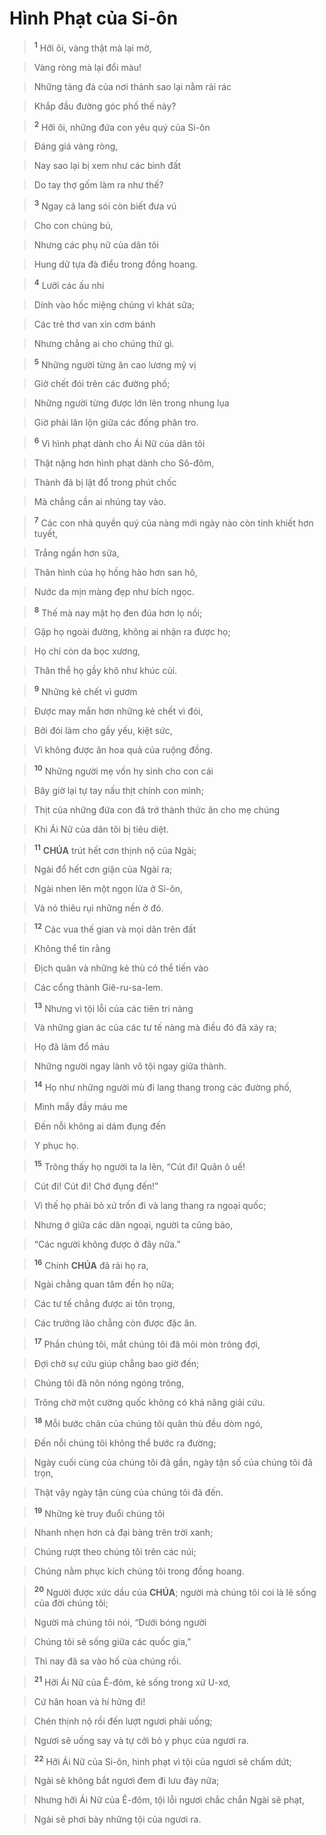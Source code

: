 # Hình Phạt của Si-ôn

> <sup><b>1</b></sup> Hỡi ôi, vàng thật mà lại mờ,
>


> Vàng ròng mà lại đổi màu!
>


> Những tảng đá của nơi thánh sao lại nằm rải rác
>


> Khắp đầu đường góc phố thế này?
>


> <sup><b>2</b></sup> Hỡi ôi, những đứa con yêu quý của Si-ôn
>


> Đáng giá vàng ròng,
>


> Nay sao lại bị xem như các bình đất
>


> Do tay thợ gốm làm ra như thế?
>


> <sup><b>3</b></sup> Ngay cả lang sói còn biết đưa vú
>


> Cho con chúng bú,
>


> Nhưng các phụ nữ của dân tôi
>


> Hung dữ tựa đà điểu trong đồng hoang.
>


> <sup><b>4</b></sup> Lưỡi các ấu nhi
>


> Dính vào hốc miệng chúng vì khát sữa;
>


> Các trẻ thơ van xin cơm bánh
>


> Nhưng chẳng ai cho chúng thứ gì.
>


> <sup><b>5</b></sup> Những người từng ăn cao lương mỹ vị
>


> Giờ chết đói trên các đường phố;
>


> Những người từng được lớn lên trong nhung lụa
>


> Giờ phải lăn lộn giữa các đống phân tro.
>


> <sup><b>6</b></sup> Vì hình phạt dành cho Ái Nữ của dân tôi
>


> Thật nặng hơn hình phạt dành cho Sô-đôm,
>


> Thành đã bị lật đổ trong phút chốc
>


> Mà chẳng cần ai nhúng tay vào.
>


> <sup><b>7</b></sup> Các con nhà quyền quý của nàng mới ngày nào còn tinh khiết hơn tuyết,
>


> Trắng ngần hơn sữa,
>


> Thân hình của họ hồng hào hơn san hô,
>


> Nước da mịn màng đẹp như bích ngọc.
>


> <sup><b>8</b></sup> Thế mà nay mặt họ đen đúa hơn lọ nồi;
>


> Gặp họ ngoài đường, không ai nhận ra được họ;
>


> Họ chỉ còn da bọc xương,
>


> Thân thể họ gầy khô như khúc củi.
>


> <sup><b>9</b></sup> Những kẻ chết vì gươm
>


> Được may mắn hơn những kẻ chết vì đói,
>


> Bởi đói làm cho gầy yếu, kiệt sức,
>


> Vì không được ăn hoa quả của ruộng đồng.
>


> <sup><b>10</b></sup> Những người mẹ vốn hy sinh cho con cái
>


> Bây giờ lại tự tay nấu thịt chính con mình;
>


> Thịt của những đứa con đã trở thành thức ăn cho mẹ chúng
>


> Khi Ái Nữ của dân tôi bị tiêu diệt.
>


> <sup><b>11</b></sup> **CHÚA** trút hết cơn thịnh nộ của Ngài;
>


> Ngài đổ hết cơn giận của Ngài ra;
>


> Ngài nhen lên một ngọn lửa ở Si-ôn,
>


> Và nó thiêu rụi những nền ở đó.
>


> <sup><b>12</b></sup> Các vua thế gian và mọi dân trên đất
>


> Không thể tin rằng
>


> Địch quân và những kẻ thù có thể tiến vào
>


> Các cổng thành Giê-ru-sa-lem.
>


> <sup><b>13</b></sup> Nhưng vì tội lỗi của các tiên tri nàng
>


> Và những gian ác của các tư tế nàng mà điều đó đã xảy ra;
>


> Họ đã làm đổ máu
>


> Những người ngay lành vô tội ngay giữa thành.
>


> <sup><b>14</b></sup> Họ như những người mù đi lang thang trong các đường phố,
>


> Mình mẩy đầy máu me
>


> Đến nỗi không ai dám đụng đến
>


> Y phục họ.
>


> <sup><b>15</b></sup> Trông thấy họ người ta la lên, “Cút đi! Quân ô uế!
>


> Cút đi! Cút đi! Chớ đụng đến!”
>


> Vì thế họ phải bỏ xứ trốn đi và lang thang ra ngoại quốc;
>


> Nhưng ở giữa các dân ngoại, người ta cũng bảo,
>


> “Các người không được ở đây nữa.”
>


> <sup><b>16</b></sup> Chính **CHÚA** đã rải họ ra,
>


> Ngài chẳng quan tâm đến họ nữa;
>


> Các tư tế chẳng được ai tôn trọng,
>


> Các trưởng lão chẳng còn được đặc ân.
>


> <sup><b>17</b></sup> Phần chúng tôi, mắt chúng tôi đã mỏi mòn trông đợi,
>


> Đợi chờ sự cứu giúp chẳng bao giờ đến;
>


> Chúng tôi đã nôn nóng ngóng trông,
>


> Trông chờ một cường quốc không có khả năng giải cứu.
>


> <sup><b>18</b></sup> Mỗi bước chân của chúng tôi quân thù đều dòm ngó,
>


> Đến nỗi chúng tôi không thể bước ra đường;
>


> Ngày cuối cùng của chúng tôi đã gần, ngày tận số của chúng tôi đã trọn,
>


> Thật vậy ngày tận cùng của chúng tôi đã đến.
>


> <sup><b>19</b></sup> Những kẻ truy đuổi chúng tôi
>


> Nhanh nhẹn hơn cả đại bàng trên trời xanh;
>


> Chúng rượt theo chúng tôi trên các núi;
>


> Chúng nằm phục kích chúng tôi trong đồng hoang.
>


> <sup><b>20</b></sup> Người được xức dầu của **CHÚA**; người mà chúng tôi coi là lẽ sống của đời chúng tôi;
>


> Người mà chúng tôi nói, “Dưới bóng người
>


> Chúng tôi sẽ sống giữa các quốc gia,”
>


> Thì nay đã sa vào hố của chúng rồi.
>


> <sup><b>21</b></sup> Hỡi Ái Nữ của Ê-đôm, kẻ sống trong xứ U-xơ,
>


> Cứ hân hoan và hí hửng đi!
>


> Chén thịnh nộ rồi đến lượt ngươi phải uống;
>


> Ngươi sẽ uống say và tự cởi bỏ y phục của ngươi ra.
>


> <sup><b>22</b></sup> Hỡi Ái Nữ của Si-ôn, hình phạt vì tội của ngươi sẽ chấm dứt;
>


> Ngài sẽ không bắt ngươi đem đi lưu đày nữa;
>


> Nhưng hỡi Ái Nữ của Ê-đôm, tội lỗi ngươi chắc chắn Ngài sẽ phạt,
>


> Ngài sẽ phơi bày những tội của ngươi ra.
>